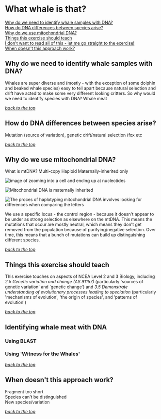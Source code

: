 # What whale is that?
[Why do we need to identify whale samples with DNA?](index.md#why-do-we-need-to-identify-whale-samples-with-DNA)  
[How do DNA differences between species arise?](index.md#how-do-dna-differences-between-species-arise)  
[Why do we use mitochondrial DNA?](index.md#why-do-we-use-mitochondrial-DNA)  
[Things this exercise should teach](index.md#things-this-exercise-should-teach)    
[I don't want to read all of this - let me go straight to the exercise!](index.md#identifying-whale-meat-with-dna)  
[When doesn't this approach work?](index.md#when-doesnt-this-approach-work)  

## Why do we need to identify whale samples with DNA?
Whales are super diverse and (mostly - with the exception of some dolphin and beaked whale species) easy to tell apart because natural selection and drift have acted to make some very different looking critters.
So why would we need to identify species with DNA?
Whale meat

[*back to the top*](index.md#what-whale-is-that)  

## How do DNA differences between species arise?
Mutation (source of variation), genetic drift/natural selection (fox etc

[*back to the top*](index.md#what-whale-is-that)  

## Why do we use mitochondrial DNA?
What is mtDNA?
Multi-copy
Haploid
Maternally-inherited only

![image of zooming into a cell and ending up at nucleotides](/teaching_resources/assets/images/cells_nuclear_DNA.png)

![Mitochondrial DNA is maternally inherited](/teaching_resources/assets/images/maternally_inherited.png)

![The proces of haplotyping mitochondrial DNA involves looking for differences when comparing the letters](/teaching_resources/assets/images/haplotyping_mtDNA.png)

We use a specific locus - the control region - because it doesn't appear to be under as strong selection as elsewhere on the mtDNA. This means the mutations that occur are mostly neutral, which means they don't get removed from the population because of purifying/negative selection. Over time, this means that a bunch of mutations can build up distinguishing different species.

[*back to the top*](index.md#what-whale-is-that)  

## Things this exercise should teach
This exercise touches on aspects of NCEA Level 2 and 3 Biology, including *2.5 Genetic variation and change (AS 91157)* (particularly 'sources of genetic variation' and 'genetic change') and *3.5 Demonstrate understanding of evolutionary processes leading to speciation* (particularly 'mechanisms of evolution', 'the origin of species', and 'patterns of evolution')

[*back to the top*](index.md#what-whale-is-that)  

## Identifying whale meat with DNA
### Using BLAST
### Using 'Witness for the Whales'

[*back to the top*](index.md#what-whale-is-that)  

## When doesn't this approach work?
Fragment too short  
Species can't be distinguished  
New species/variation

[*back to the top*](index.md#what-whale-is-that)  

